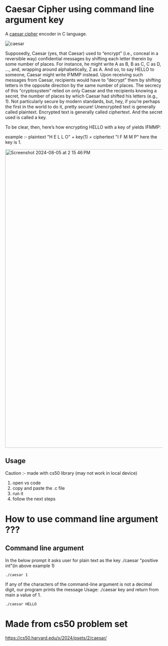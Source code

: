 # Caesar Cipher using command line argument key


A [caesar cipher](https://en.wikipedia.org/wiki/Caesar_cipher) encoder in  C language.


![caesar](https://github.com/user-attachments/assets/38abceac-ad28-4454-aa90-0191966007df)



Supposedly, Caesar (yes, that Caesar) used to “encrypt” (i.e., conceal in a reversible way) confidential messages by shifting each letter therein by some number of places. For instance, he might write A as B, B as C, C as D, …, and, wrapping around alphabetically, Z as A. And so, to say HELLO to someone, Caesar might write IFMMP instead. Upon receiving such messages from Caesar, recipients would have to “decrypt” them by shifting letters in the opposite direction by the same number of places.
The secrecy of this “cryptosystem” relied on only Caesar and the recipients knowing a secret, the number of places by which Caesar had shifted his letters (e.g., 1). Not particularly secure by modern standards, but, hey, if you’re perhaps the first in the world to do it, pretty secure!
Unencrypted text is generally called plaintext. Encrypted text is generally called ciphertext. And the secret used is called a key.

To be clear, then, here’s how encrypting HELLO with a key of yields IFMMP:


example :- plaintext "H E L L O" + key(1)	= ciphertext "I F M M P"  here the key is 1.



<img width="951" alt="Screenshot 2024-08-05 at 2 15 46 PM" src="https://github.com/user-attachments/assets/b3b8da28-9b7e-4db8-a6fd-a77f44c06d3b">









## Usage

 Caution :- made with cs50 library (may not work in local device)

1) open vs code
2) copy and paste the .c file
3) run it
4) follow the next steps





# How to use command line argument ??? #

## Command line argument


In the below prompt it asks user for  plain text as the key  ./caesar "positive int"(in above example 1) 

```
./caesar 1
```

If any of the characters of the command-line argument is not a decimal digit, our program  prints the message Usage: ./caesar key and return from main a value of 1.

```
./caesar HELLO
```

# Made from cs50 problem set 
https://cs50.harvard.edu/x/2024/psets/2/caesar/




